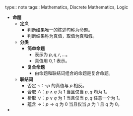 type:: note
tags:: Mathematics, Discrete Mathematics, Logic

- **命题**
	- **定义**
		- 判断结果唯一的陈述句称为命题。
		- 判断结果称为真值，取值为真和假。
	- **分类**
		- **简单命题**
			- 表示为 $p, q, r,\dots$。
			- 真值用 $0,1$ 表示。
		- **复合命题**
			- 由命题和联结词组合的命题是复合命题。
	- **联结词**
		- 否定 $\neg$：$\neg p$ 的真值与 $p$ 相反。
		- 合取 $\land$：$p \land q$ 为 $1$ 当且仅当 $p,q$ 均为 $1$。
		- 析取 $\lor$：$p \lor q$ 为 $1$ 当且仅当 $p,q$ 任意一个为 $1$。
		- 蕴含 $\to$：$p \to q$ 为 $0$ 当且仅当 $p$ 为 $1$ 且 $q$ 为 $0$。
-